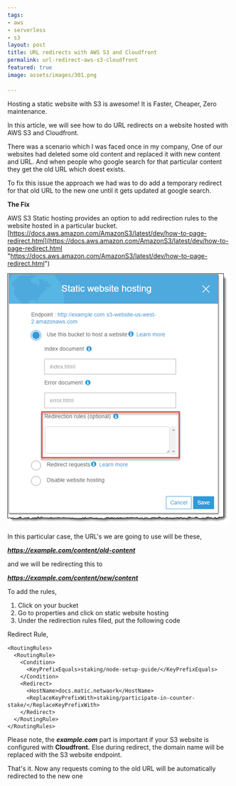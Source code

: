 ```yaml
---
tags:
- aws
- serverless
- s3
layout: post
title: URL redirects with AWS S3 and Cloudfront
permalink: url-redirect-aws-s3-cloudfront
featured: true
image: assets/images/301.png

---
```

Hosting a static website with S3 is awesome! It is Faster, Cheaper, Zero maintenance.

In this article, we will see how to do URL redirects on a website hosted with AWS S3 and Cloudfront.

There was a scenario which I was faced once in my company, One of our websites had deleted some old content and replaced it with new content and URL. And when people who google search for that particular content they get the old URL which doest exists.

To fix this issue the approach we had was to do add a temporary redirect for that old URL to the new one until it gets updated at google search.

**The Fix**

AWS S3 Static hosting provides an option to add redirection rules to the website hosted in a particular bucket. [https://docs.aws.amazon.com/AmazonS3/latest/dev/how-to-page-redirect.html](https://docs.aws.amazon.com/AmazonS3/latest/dev/how-to-page-redirect.html "https://docs.aws.amazon.com/AmazonS3/latest/dev/how-to-page-redirect.html")

![](/assets/images/staticwebsitehosting30.png)

In this particular case, the URL's we are going to use will be these,

**_https://example.com/content/old-content_**

and we will be redirecting this to

**_https://example.com/content/new/content_**

To add the rules,

1. Click on your bucket
2. Go to properties and click on static website hosting
3. Under the redirection rules filed, put the following code

Redirect Rule,

    <RoutingRules>
      <RoutingRule>
        <Condition>
          <KeyPrefixEquals>staking/node-setup-guide/</KeyPrefixEquals>
        </Condition>
        <Redirect>
          <HostName>docs.matic.netwaork</HostName>
          <ReplaceKeyPrefixWith>staking/participate-in-counter-stake/</ReplaceKeyPrefixWith>
        </Redirect>
      </RoutingRule>
    </RoutingRules>

Please note, the **_<HostName>example.com</HostName>_**  part is important if your S3 website is configured with **Cloudfront.** Else during redirect, the domain name will be replaced with the S3 website endpoint. 

That's it. Now any requests coming to the old URL will be automatically redirected to the new one 
